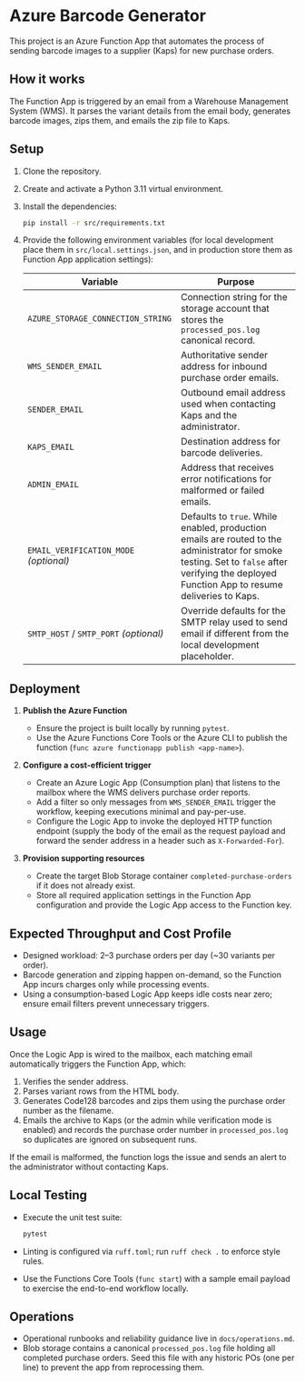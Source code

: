 # Azure Barcode Generator

This project is an Azure Function App that automates the process of sending barcode images to a supplier (Kaps) for new purchase orders.

## How it works

The Function App is triggered by an email from a Warehouse Management System (WMS). It parses the variant details from the email body, generates barcode images, zips them, and emails the zip file to Kaps.

## Setup

1. Clone the repository.
2. Create and activate a Python 3.11 virtual environment.
3. Install the dependencies:

    ```bash
    pip install -r src/requirements.txt
    ```

4. Provide the following environment variables (for local development place them in `src/local.settings.json`, and in production store them as Function App application settings):

    | Variable | Purpose |
    | --- | --- |
    | `AZURE_STORAGE_CONNECTION_STRING` | Connection string for the storage account that stores the `processed_pos.log` canonical record. |
    | `WMS_SENDER_EMAIL` | Authoritative sender address for inbound purchase order emails. |
    | `SENDER_EMAIL` | Outbound email address used when contacting Kaps and the administrator. |
    | `KAPS_EMAIL` | Destination address for barcode deliveries. |
    | `ADMIN_EMAIL` | Address that receives error notifications for malformed or failed emails. |
    | `EMAIL_VERIFICATION_MODE` *(optional)* | Defaults to `true`. While enabled, production emails are routed to the administrator for smoke testing. Set to `false` after verifying the deployed Function App to resume deliveries to Kaps. |
    | `SMTP_HOST` / `SMTP_PORT` *(optional)* | Override defaults for the SMTP relay used to send email if different from the local development placeholder. |

## Deployment

1. **Publish the Azure Function**
    - Ensure the project is built locally by running `pytest`.
    - Use the Azure Functions Core Tools or the Azure CLI to publish the function (`func azure functionapp publish <app-name>`).

2. **Configure a cost-efficient trigger**
    - Create an Azure Logic App (Consumption plan) that listens to the mailbox where the WMS delivers purchase order reports.
    - Add a filter so only messages from `WMS_SENDER_EMAIL` trigger the workflow, keeping executions minimal and pay-per-use.
    - Configure the Logic App to invoke the deployed HTTP function endpoint (supply the body of the email as the request payload and forward the sender address in a header such as `X-Forwarded-For`).

3. **Provision supporting resources**
    - Create the target Blob Storage container `completed-purchase-orders` if it does not already exist.
    - Store all required application settings in the Function App configuration and provide the Logic App access to the Function key.

## Expected Throughput and Cost Profile

- Designed workload: 2–3 purchase orders per day (~30 variants per order).
- Barcode generation and zipping happen on-demand, so the Function App incurs charges only while processing events.
- Using a consumption-based Logic App keeps idle costs near zero; ensure email filters prevent unnecessary triggers.

## Usage

Once the Logic App is wired to the mailbox, each matching email automatically triggers the Function App, which:

1. Verifies the sender address.
2. Parses variant rows from the HTML body.
3. Generates Code128 barcodes and zips them using the purchase order number as the filename.
4. Emails the archive to Kaps (or the admin while verification mode is enabled) and records the purchase order number in `processed_pos.log` so duplicates are ignored on subsequent runs.

If the email is malformed, the function logs the issue and sends an alert to the administrator without contacting Kaps.

## Local Testing

- Execute the unit test suite:

  ```bash
  pytest
  ```

- Linting is configured via `ruff.toml`; run `ruff check .` to enforce style rules.
- Use the Functions Core Tools (`func start`) with a sample email payload to exercise the end-to-end workflow locally.

## Operations

- Operational runbooks and reliability guidance live in `docs/operations.md`.
- Blob storage contains a canonical `processed_pos.log` file holding all completed purchase orders. Seed this file with any historic POs (one per line) to prevent the app from reprocessing them.
